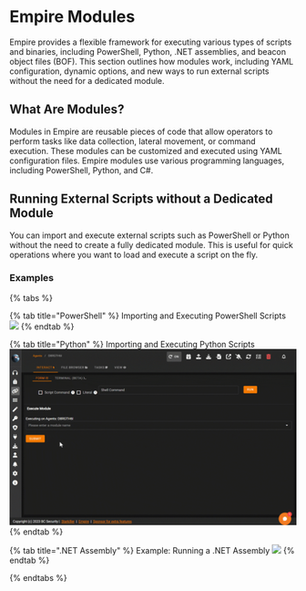 # Empire Modules
Empire provides a flexible framework for executing various types of scripts and binaries, including PowerShell, Python, .NET assemblies, and beacon object files (BOF). This section outlines how modules work, including YAML configuration, dynamic options, and new ways to run external scripts without the need for a dedicated module.

## What Are Modules?
Modules in Empire are reusable pieces of code that allow operators to perform tasks like data collection, lateral movement, or command execution. These modules can be customized and executed using YAML configuration files. Empire modules use various programming languages, including PowerShell, Python, and C#.

## Running External Scripts without a Dedicated Module
You can import and execute external scripts such as PowerShell or Python without the need to create a fully dedicated module. This is useful for quick operations where you want to load and execute a script on the fly.

### Examples
{% tabs %}

{% tab title="PowerShell" %}
Importing and Executing PowerShell Scripts
![](../.gitbook/assets/modules/powershell_invoke_script.gif)
{% endtab %}

{% tab title="Python" %}
Importing and Executing Python Scripts
![](../.gitbook/assets/modules/python_invoke_script.gif)
{% endtab %}

{% tab title=".NET Assembly" %}
Example: Running a .NET Assembly
![](../.gitbook/assets/modules/execute_assembly.gif)
{% endtab %}

{% endtabs %}